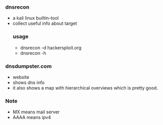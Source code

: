 ### dnsrecon
- a kali linux builtin-tool
- collect useful info about target
  ### usage
  - dnsrecon -d  hackersploit.org
  - dnsrecon -h
### dnsdumpster.com
- website
- shows dns info
- it also shows a map with hierarchical overviews which is pretty good.

### Note
- MX means mail server
- AAAA means ipv4
